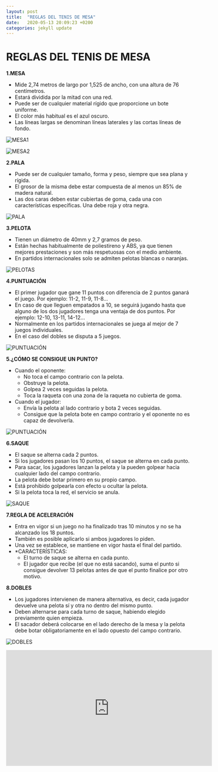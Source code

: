 ```yaml
---
layout: post
title:  "REGLAS DEL TENIS DE MESA"
date:   2020-05-13 20:09:23 +0200
categories: jekyll update
---
```


# REGLAS DEL TENIS DE MESA

**1.MESA**

* Mide 2,74 metros de largo por 1,525 de ancho, con una altura de 76 centímetros.
* Estará dividida por la mitad con una red.
* Puede ser de cualquier material rígido que proporcione un bote uniforme.
* El color más habitual es el azul oscuro.
* Las líneas largas se denominan líneas laterales y las cortas líneas de fondo.

![MESA1](https://danieledufis.github.io/images_text/tenisdemesa_mesa.gif)

![MESA2](https://danieledufis.github.io/images_text/tenisdemesa_mesa2.jpg)

**2.PALA**

* Puede ser de cualquier tamaño, forma y peso, siempre que sea plana y rígida.
* El grosor de la misma debe estar compuesta de al menos un 85% de madera natural.
* Las dos caras deben estar cubiertas de goma, cada una con características específicas. Una debe roja y otra negra.

![PALA](https://danieledufis.github.io/images_text/tenisdemesa_pala.jpg)

**3.PELOTA**

* Tienen un diámetro de 40mm y 2,7 gramos de peso.
* Están hechas habitualmente  de poliestireno y ABS, ya que tienen mejores prestaciones y son más respetuosas con el medio ambiente.
* En partidos internacionales solo se admiten pelotas blancas o naranjas.

![PELOTAS](https://danieledufis.github.io/images_text/tenisdemas_pelotas2.jpg)

**4.PUNTUACIÓN**

* El primer jugador que gane 11 puntos con diferencia de 2 puntos ganará el juego. Por ejemplo: 11-2, 11-9, 11-8…
* En caso de que lleguen empatados a 10, se seguirá jugando hasta que alguno de los dos jugadores tenga una ventaja de dos puntos. Por ejemplo: 12-10, 13-11, 14-12…
* Normalmente en los partidos internacionales se juega al mejor de 7 juegos individuales.
* En el caso del dobles se disputa a 5 juegos.

![PUNTUACIÓN](https://danieledufis.github.io/images_text/tenisdemesa_puntuaci%C3%B3n.jpg)

**5.¿CÓMO SE CONSIGUE UN PUNTO?**

* Cuando el oponente:
  * No toca el campo contrario con la pelota.
  * Obstruye la pelota.
  * Golpea 2 veces seguidas la pelota.
  * Toca la raqueta con una zona de la raqueta no cubierta de goma.
* Cuando el jugador:
  * Envía la pelota al lado contrario y bota 2 veces seguidas.
  * Consigue que la pelota bote en campo contrario y el oponente no es capaz de devolverla.
  
![PUNTUACIÓN](https://danieledufis.github.io/images_text/tenisdemesa_punto.jpg)

**6.SAQUE**

* El saque se alterna cada 2 puntos. 
* Si los jugadores pasan los 10 puntos, el saque se alterna en cada punto.
* Para sacar, los jugadores lanzan la pelota y la pueden golpear hacia cualquier lado del campo contrario.
* La pelota debe botar primero en su propio campo.
* Está prohibido golpearla con efecto u ocultar la pelota.
* Si la pelota toca la red, el servicio se anula.

![SAQUE](https://danieledufis.github.io/images_text/tenisdemesa_saque.jpg)

**7.REGLA DE ACELERACIÓN**

* Entra en vigor si un juego no ha finalizado tras 10 minutos y no se ha alcanzado los 18 puntos.
* También es posible aplicarlo si ambos jugadores lo piden.
* Una vez se establece, se mantiene en vigor hasta el final del partido.
* *CARACTERÍSTICAS:
  * El turno de saque se alterna en cada punto.
  * El jugador que recibe (el que no está sacando), suma el punto si consigue devolver 13 pelotas antes de que el punto finalice por otro motivo.

**8.DOBLES**

* Los jugadores intervienen de manera alternativa, es decir, cada jugador devuelve una pelota sí y otra no dentro del mismo punto.
* Deben alternarse para cada turno de saque, habiendo elegido previamente quien empieza.
* El sacador deberá colocarse en el lado derecho de la mesa y la pelota debe botar obligatoriamente en el lado opuesto del campo contrario.

![DOBLES](https://danieledufis.github.io/images_text/tenisdemesa_dobles.jpg)

<iframe width="560" height="315" src="https://www.youtube.com/embed/5XJR5F_cmVA" frameborder="0" allow="accelerometer; autoplay; encrypted-media; gyroscope; picture-in-picture" allowfullscreen></iframe>
